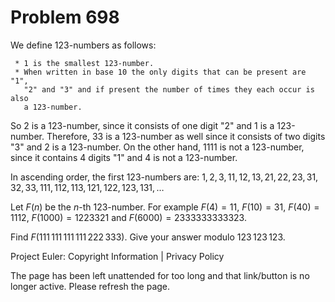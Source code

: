 #   Problem 698

   We define 123-numbers as follows:

     * 1 is the smallest 123-number.
     * When written in base 10 the only digits that can be present are "1",
       "2" and "3" and if present the number of times they each occur is also
       a 123-number.

   So 2 is a 123-number, since it consists of one digit "2" and 1 is a
   123-number. Therefore, 33 is a 123-number as well since it consists of two
   digits "3" and 2 is a 123-number.
   On the other hand, 1111 is not a 123-number, since it contains 4 digits
   "1" and 4 is not a 123-number.

   In ascending order, the first 123-numbers are:
   $1, 2, 3, 11, 12, 13, 21, 22, 23, 31, 32, 33, 111, 112, 113, 121, 122,
   123, 131, \ldots$

   Let $F(n)$ be the $n$-th 123-number. For example $F(4)=11$, $F(10)=31$,
   $F(40)=1112$, $F(1000)=1223321$ and $F(6000)= 2333333333323$.

   Find $F(111\,111\,111\,111\,222\,333)$. Give your answer modulo
   $123\,123\,123$.

   Project Euler: Copyright Information | Privacy Policy

   The page has been left unattended for too long and that link/button is no
   longer active. Please refresh the page.
